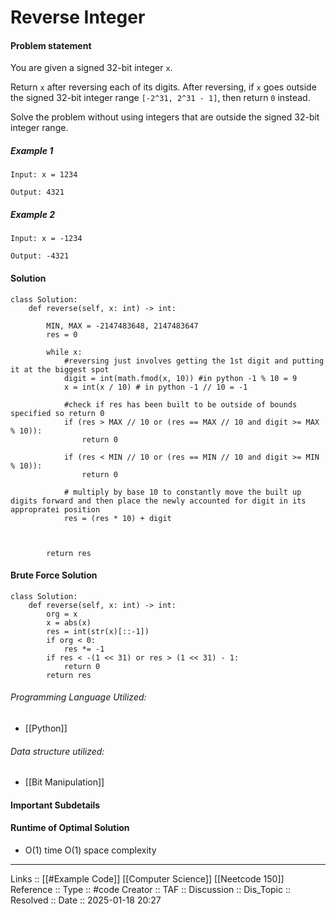 # Reverse Integer

#### Problem statement

You are given a signed 32-bit integer `x`.

Return `x` after reversing each of its digits. After reversing, if `x` goes outside the signed 32-bit integer range `[-2^31, 2^31 - 1]`, then return `0` instead.

Solve the problem without using integers that are outside the signed 32-bit integer range.
##### Example 1
```
Input: x = 1234

Output: 4321
```
##### Example 2
```
Input: x = -1234

Output: -4321
```
#### Solution
```
class Solution:
    def reverse(self, x: int) -> int:

        MIN, MAX = -2147483648, 2147483647
        res = 0

        while x:
	        #reversing just involves getting the 1st digit and putting it at the biggest spot
            digit = int(math.fmod(x, 10)) #in python -1 % 10 = 9
            x = int(x / 10) # in python -1 // 10 = -1

			#check if res has been built to be outside of bounds specified so return 0
            if (res > MAX // 10 or (res == MAX // 10 and digit >= MAX % 10)):
                return 0

            if (res < MIN // 10 or (res == MIN // 10 and digit >= MIN % 10)):
                return 0

			# multiply by base 10 to constantly move the built up digits forward and then place the newly accounted for digit in its appropratei position
            res = (res * 10) + digit

  

        return res
```


#### Brute Force Solution
```
class Solution:
    def reverse(self, x: int) -> int:
        org = x
        x = abs(x)
        res = int(str(x)[::-1])
        if org < 0:
            res *= -1
        if res < -(1 << 31) or res > (1 << 31) - 1:
            return 0
        return res
```
###### Programming Language Utilized:

- [[Python]]
###### Data structure utilized:

- [[Bit Manipulation]]
#### Important Subdetails

#### Runtime of Optimal Solution

- O(1) time O(1) space complexity
---
Links :: [[#Example Code]] [[Computer Science]] [[Neetcode 150]]
Reference ::
Type :: #code
Creator ::
TAF ::
Discussion ::
Dis_Topic :: 
Resolved ::
Date :: 2025-01-18 20:27
